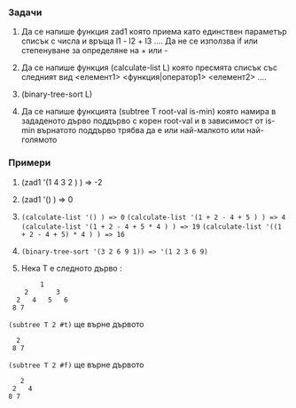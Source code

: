 ### Задачи

1) Да се напише функция zad1 която приема като единствен параметър списък с числа и връща l1 - l2 + l3 ....  Да не се използва if или степенуване за определяне на + или -

2) Да се напише функция (calculate-list L) която пресмята списък със следният вид <елемент1> <функция|оператор1> <елемент2>  ....

3) (binary-tree-sort L)

4) Да се напише функцията (subtree T root-val is-min) която намира в зададеното дърво поддърво с корен root-val и в зависимост от is-min върнатото поддърво трябва да е или най-малкото или най-голямото



### Примери

1) (zad1 '(1 4 3 2 ) ) => -2
1) (zad1 '() ) => 0

2) `(calculate-list '() ) => 0`
   `(calculate-list '(1 + 2 - 4 + 5 ) ) => 4`
   `(calculate-list '(1 + 2 - 4 + 5 * 4 ) ) => 19`
   `(calculate-list '((1 + 2 - 4 + 5) * 4 ) ) => 16`

3) `(binary-tree-sort '(3 2 6 9 1)) => '(1 2 3 6 9)`

4) Нека Т e следното дърво :
```
		1
	2		3
  2	  4	  5	  6
 8 7
```
 `(subtree T 2 #t)` ще върне дървото
```
  2
 8 7
```

 `(subtree T 2 #f)` ще върне дървото
 ```
 	2
  2	  4
 8 7
```
